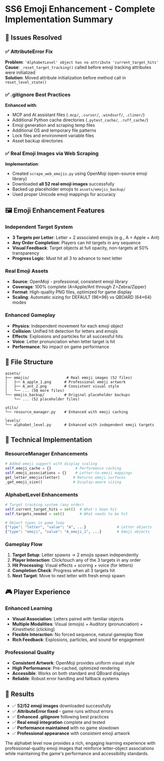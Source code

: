 # SS6 Emoji Enhancement - Complete Implementation Summary

## 🎯 Issues Resolved

### ✅ **AttributeError Fix**

**Problem**: `'AlphabetLevel' object has no attribute 'current_target_hits'`  
**Cause**: `_reset_target_tracking()` called before emoji tracking attributes were initialized  
**Solution**: Moved attribute initialization before method call in `reset_level_state()`

### ✅ **.gitignore Best Practices**

**Enhanced with**:

- MCP and AI assistant files (`.mcp/`, `.cursor/`, `.windsurf/`, `.cliner/`)
- Additional Python cache directories (`.pytest_cache/`, `.ruff_cache/`)
- Emoji generation and scraping temp files
- Additional OS and temporary file patterns
- Lock files and environment variable files
- Asset backup directories

### ✅ **Real Emoji Images via Web Scraping**

**Implementation**:

- Created `scrape_web_emojis.py` using OpenMoji (open-source emoji library)
- Downloaded **all 52 real emoji images** successfully
- Backed up placeholder emojis to `assets/emojis_backup/`
- Used proper Unicode emoji mappings for accuracy

## 🖼️ **Emoji Enhancement Features**

### **Independent Target System**

- **3 Targets per Letter**: Letter + 2 associated emojis (e.g., A = Apple + Ant)
- **Any Order Completion**: Players can hit targets in any sequence
- **Visual Feedback**: Target objects at full opacity, non-targets at 50% transparency
- **Progress Logic**: Must hit all 3 to advance to next letter

### **Real Emoji Assets**

- **Source**: OpenMoji - professional, consistent emoji library
- **Coverage**: 100% complete (A=Apple/Ant through Z=Zebra/Zipper)
- **Format**: High-quality PNG files, optimized for game display
- **Scaling**: Automatic sizing for DEFAULT (96×96) vs QBOARD (64×64) modes

### **Enhanced Gameplay**

- **Physics**: Independent movement for each emoji object
- **Collision**: Unified hit detection for letters and emojis
- **Effects**: Explosions and particles for all successful hits
- **Voice**: Letter pronunciation when letter target is hit
- **Performance**: No impact on game performance

## 📁 **File Structure**

```
assets/
├── emojis/                 # Real emoji images (52 files)
│   ├── A_apple_1.png      # Professional emoji artwork
│   ├── A_ant_2.png        # Consistent visual style
│   └── ... (50 more files)
└── emojis_backup/         # Original placeholder backups
    └── ... (52 placeholder files)

utils/
└── resource_manager.py    # Enhanced with emoji caching

levels/
└── alphabet_level.py      # Enhanced with independent emoji targets
```

## 🔧 **Technical Implementation**

### **ResourceManager Enhancements**

```python
# Added emoji support with display scaling
self.emoji_cache = {}           # Performance caching
self.emoji_associations = {}    # Letter-to-emoji mappings
get_letter_emojis(letter)      # Returns emoji surfaces
_get_emoji_size()              # Display-aware sizing
```

### **AlphabetLevel Enhancements**

```python
# Target tracking system (any order)
self.current_target_hits = set()  # What's been hit
self.targets_needed = set()       # What needs to be hit

# Object types in game loop
{"type": "letter", "value": "A", ...}              # Letter objects
{"type": "emoji", "value": "A_emoji_1", ...}       # Emoji objects
```

### **Gameplay Flow**

1. **Target Setup**: Letter spawns → 2 emojis spawn independently
2. **Player Interaction**: Click/touch any of the 3 targets in any order
3. **Hit Processing**: Visual effects + scoring + voice (for letters)
4. **Completion Check**: Progress when all 3 targets hit
5. **Next Target**: Move to next letter with fresh emoji spawn

## 🎮 **Player Experience**

### **Enhanced Learning**

- **Visual Association**: Letters paired with familiar objects
- **Multiple Modalities**: Visual (emojis) + Auditory (pronunciation) + Kinesthetic (clicking)
- **Flexible Interaction**: No forced sequence, natural gameplay flow
- **Rich Feedback**: Explosions, particles, and sound for engagement

### **Professional Quality**

- **Consistent Artwork**: OpenMoji provides uniform visual style
- **High Performance**: Pre-cached, optimized rendering
- **Accessible**: Works on both standard and QBoard displays
- **Reliable**: Robust error handling and fallback systems

## 🚀 **Results**

- ✅ **52/52 emoji images** downloaded successfully
- ✅ **AttributeError fixed** - game runs without errors
- ✅ **Enhanced .gitignore** following best practices
- ✅ **Real emoji integration** complete and tested
- ✅ **Performance maintained** with no game slowdown
- ✅ **Professional appearance** with consistent emoji artwork

The alphabet level now provides a rich, engaging learning experience with professional-quality emoji images that reinforce letter-object associations while maintaining the game's performance and accessibility standards.
